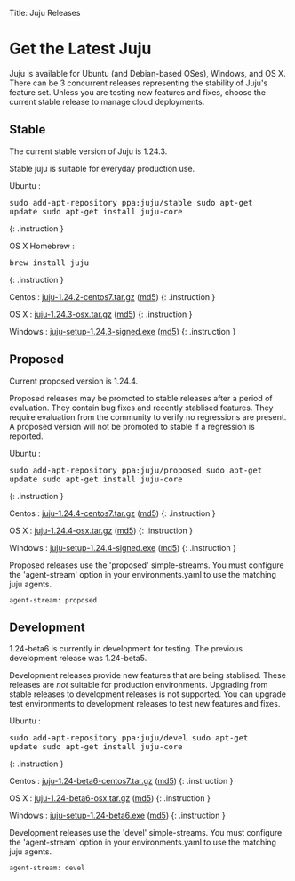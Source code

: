 Title: Juju Releases


# Get the Latest Juju

Juju is available for Ubuntu (and Debian-based OSes), Windows, and OS X.
There can be 3 concurrent releases representing the stability of Juju's
feature set. Unless you are testing new features and fixes, choose the
current stable release to manage cloud deployments.


## Stable

The current stable version of Juju is 1.24.3.

Stable juju is suitable for everyday production use.

Ubuntu
: <pre>sudo add-apt-repository ppa:juju/stable
sudo apt-get update
sudo apt-get install juju-core</pre>
{: .instruction }

OS X Homebrew
: <pre>brew install juju</pre>
{: .instruction }

Centos
: [juju-1.24.2-centos7.tar.gz](https://launchpad.net/juju-core/1.24/1.24.3/+download/juju-1.24.3-centos7.tar.gz) ([md5](https://launchpad.net/juju-core/1.24/1.24.3/+download/juju-1.24.3-centos7.tar.gz/+md5))
{: .instruction }

OS X
: [juju-1.24.3-osx.tar.gz](https://launchpad.net/juju-core/1.24/1.24.3/+download/juju-1.24.3-osx.tar.gz) ([md5](https://launchpad.net/juju-core/1.24/1.24.3/+download/juju-1.24.3-osx.tar.gz/+md5))
{: .instruction }

Windows
: [juju-setup-1.24.3-signed.exe](https://launchpad.net/juju-core/1.24/1.24.3/+download/juju-setup-1.24.3-signed.exe) ([md5](https://launchpad.net/juju-core/1.24/1.24.3/+download/juju-setup-1.24.3-signed.exe/+md5))
{: .instruction }


## Proposed

Current proposed version is 1.24.4.

Proposed releases may be promoted to stable releases after a period of
evaluation. They contain bug fixes and recently stablised features. They
require evaluation from the community to verify no regressions are
present. A proposed version will not be promoted to stable if a
regression is reported.

Ubuntu
: <pre>sudo add-apt-repository ppa:juju/proposed
sudo apt-get update
sudo apt-get install juju-core</pre>
{: .instruction }

Centos
: [juju-1.24.4-centos7.tar.gz](https://launchpad.net/juju-core/1.24/1.24.4/+download/juju-1.24.4-centos7.tar.gz) ([md5](https://launchpad.net/juju-core/1.24/1.24.4/+download/juju-1.24.4-centos7.tar.gz/+md5))
{: .instruction }

OS X
: [juju-1.24.4-osx.tar.gz](https://launchpad.net/juju-core/1.24/1.24.4/+download/juju-1.24.4-osx.tar.gz) ([md5](https://launchpad.net/juju-core/1.24/1.24.4/+download/juju-1.24.4-osx.tar.gz/+md5))
{: .instruction }

Windows
: [juju-setup-1.24.4-signed.exe](https://launchpad.net/juju-core/1.24/1.24.4/+download/juju-setup-1.24.4.exe) ([md5](https://launchpad.net/juju-core/1.24/1.24.4/+download/juju-setup-1.24.4.exe/+md5))
{: .instruction }

Proposed releases use the 'proposed' simple-streams. You must configure
the 'agent-stream' option in your environments.yaml to use the matching
juju agents.

```no-highlight
agent-stream: proposed
```

## Development

1.24-beta6 is currently in development for testing.
The previous development release was 1.24-beta5.

Development releases provide new features that are being stablised.
These releases are *not* suitable for production environments. Upgrading
from stable releases to development releases is not supported. You can
upgrade test environments to development releases to test new features
and fixes.

Ubuntu
: <pre>sudo add-apt-repository ppa:juju/devel
sudo apt-get update
sudo apt-get install juju-core</pre>
{: .instruction }

Centos
: [juju-1.24-beta6-centos7.tar.gz](https://launchpad.net/juju-core/1.24/1.24-beta6/+download/juju-1.24-beta6-centos7.tar.gz) ([md5](https://launchpad.net/juju-core/1.24/1.24-beta6/+download/juju-1.24-beta6-centos7.tar.gz/+md5))
{: .instruction }

OS X
: [juju-1.24-beta6-osx.tar.gz](https://launchpad.net/juju-core/1.24/1.24-beta6/+download/juju-1.24-beta6-osx.tar.gz) ([md5](https://launchpad.net/juju-core/1.24/1.24-beta6/+download/juju-1.24-beta6-osx.tar.gz/+md5))
{: .instruction }

Windows
: [juju-setup-1.24-beta6.exe](https://launchpad.net/juju-core/1.24/1.24-beta6/+download/juju-setup-1.24-beta6.exe) ([md5](https://launchpad.net/juju-core/1.24/1.24-beta6/+download/juju-setup-1.24-beta6.exe/+md5))
{: .instruction }

Development releases use the 'devel' simple-streams. You must configure
the 'agent-stream' option in your environments.yaml to use the matching
juju agents.

```no-highlight
agent-stream: devel
```
